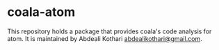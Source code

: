 coala-atom
==========

This repository holds a package that provides coala's code analysis for atom.
It is maintained by Abdeali Kothari <abdealikothari@gmail.com>.

